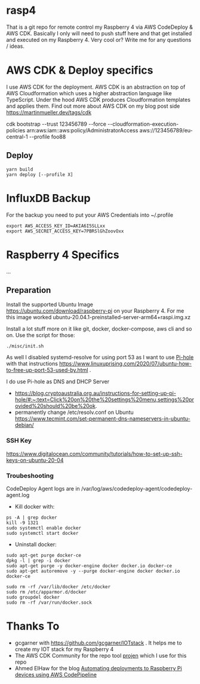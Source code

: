 # rasp4

That is a git repo for remote control my Raspberry 4 via AWS CodeDeploy & AWS CDK. Basically I only will need to push stuff here and that get installed and executed on my Raspberry 4. Very cool or? Write me for any questions / ideas.

# AWS CDK & Deploy specifics

I use AWS CDK for the deployment. AWS CDK is an abstraction on top of AWS Cloudformation which uses a higher abstraction language like TypeScript. Under the hood AWS CDK produces Cloudformation templates and applies them. Find out more about AWS CDK on my blog post side https://martinmueller.dev/tags/cdk

cdk bootstrap --trust 123456789 --force --cloudformation-execution-policies arn:aws:iam::aws:policy/AdministratorAccess aws://123456789/eu-central-1 --profile foo88

## Deploy

```
yarn build
yarn deploy [--profile X]
```

# InfluxDB Backup

For the backup you need to put your AWS Credentials into ~/.profile

```
export AWS_ACCESS_KEY_ID=AKIA6I5SLLxx
export AWS_SECRET_ACCESS_KEY=7PBRSlGhZoovOxx
```

# Raspberry 4 Specifics

...

## Preparation

Install the supported Ubuntu Image https://ubuntu.com/download/raspberry-pi on your Raspberry 4. For me this image worked ubuntu-20.04.1-preinstalled-server-arm64+raspi.img.xz

Install a lot stuff more on it like git, docker, docker-compose, aws cli and so on. Use the script for those:

```
./misc/init.sh
```

As well I disabled systemd-resolve for using port 53 as I want to use [Pi-hole](https://github.com/pi-hole/pi-hole) with that instructions https://www.linuxuprising.com/2020/07/ubuntu-how-to-free-up-port-53-used-by.html .

I do use Pi-hole as DNS and DHCP Server

- https://blog.cryptoaustralia.org.au/instructions-for-setting-up-pi-hole/#:~:text=Click%20on%20the%20settings%20menu,settings%20provided%20should%20be%20ok.
- permanently change /etc/resolv.conf on Ubuntu https://www.tecmint.com/set-permanent-dns-nameservers-in-ubuntu-debian/

### SSH Key

https://www.digitalocean.com/community/tutorials/how-to-set-up-ssh-keys-on-ubuntu-20-04

### Troubeshooting

CodeDeploy Agent logs are in /var/log/aws/codedeploy-agent/codedeploy-agent.log

- Kill docker with:

```
ps -A | grep docker
kill -9 1321
sudo systemctl enable docker
sudo systemctl start docker
```

- Uninstall docker:

```
sudo apt-get purge docker-ce
dpkg -l | grep -i docker
sudo apt-get purge -y docker-engine docker docker.io docker-ce
sudo apt-get autoremove -y --purge docker-engine docker docker.io docker-ce

sudo rm -rf /var/lib/docker /etc/docker
sudo rm /etc/apparmor.d/docker
sudo groupdel docker
sudo rm -rf /var/run/docker.sock

```

# Thanks To

- gcgarner with https://github.com/gcgarner/IOTstack . It helps me to create my IOT stack for my Raspberry 4
- The AWS CDK Community for the repo tool [projen](https://github.com/projen/projen) which I use for this repo
- Ahmed ElHaw for the blog [Automating deployments to Raspberry Pi devices using AWS CodePipeline](https://aws.amazon.com/blogs/devops/automating-deployments-to-raspberry-pi-devices-using-aws-codepipeline/)
